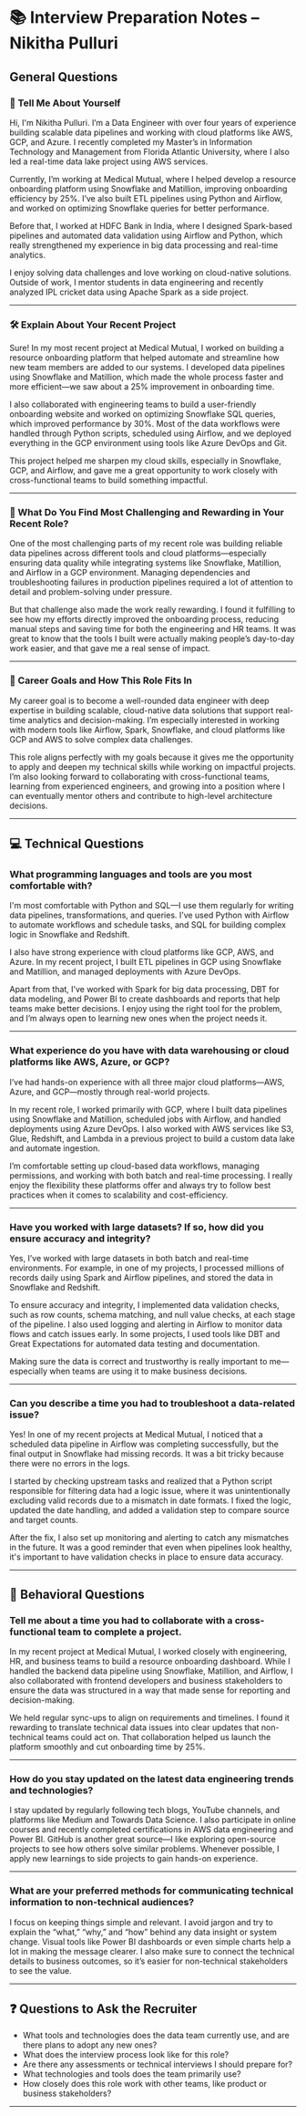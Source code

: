 # 📚 Interview Preparation Notes – Nikitha Pulluri

## General Questions

### 👋 Tell Me About Yourself

Hi, I'm Nikitha Pulluri. I’m a Data Engineer with over four years of experience building scalable data pipelines and working with cloud platforms like AWS, GCP, and Azure. I recently completed my Master’s in Information Technology and Management from Florida Atlantic University, where I also led a real-time data lake project using AWS services.

Currently, I’m working at Medical Mutual, where I helped develop a resource onboarding platform using Snowflake and Matillion, improving onboarding efficiency by 25%. I’ve also built ETL pipelines using Python and Airflow, and worked on optimizing Snowflake queries for better performance.

Before that, I worked at HDFC Bank in India, where I designed Spark-based pipelines and automated data validation using Airflow and Python, which really strengthened my experience in big data processing and real-time analytics.

I enjoy solving data challenges and love working on cloud-native solutions. Outside of work, I mentor students in data engineering and recently analyzed IPL cricket data using Apache Spark as a side project.

---

### 🛠 Explain About Your Recent Project

Sure! In my most recent project at Medical Mutual, I worked on building a resource onboarding platform that helped automate and streamline how new team members are added to our systems. I developed data pipelines using Snowflake and Matillion, which made the whole process faster and more efficient—we saw about a 25% improvement in onboarding time.

I also collaborated with engineering teams to build a user-friendly onboarding website and worked on optimizing Snowflake SQL queries, which improved performance by 30%. Most of the data workflows were handled through Python scripts, scheduled using Airflow, and we deployed everything in the GCP environment using tools like Azure DevOps and Git.

This project helped me sharpen my cloud skills, especially in Snowflake, GCP, and Airflow, and gave me a great opportunity to work closely with cross-functional teams to build something impactful.

---

### 🎯 What Do You Find Most Challenging and Rewarding in Your Recent Role?

One of the most challenging parts of my recent role was building reliable data pipelines across different tools and cloud platforms—especially ensuring data quality while integrating systems like Snowflake, Matillion, and Airflow in a GCP environment. Managing dependencies and troubleshooting failures in production pipelines required a lot of attention to detail and problem-solving under pressure.

But that challenge also made the work really rewarding. I found it fulfilling to see how my efforts directly improved the onboarding process, reducing manual steps and saving time for both the engineering and HR teams. It was great to know that the tools I built were actually making people’s day-to-day work easier, and that gave me a real sense of impact.

---

### 🚀 Career Goals and How This Role Fits In

My career goal is to become a well-rounded data engineer with deep expertise in building scalable, cloud-native data solutions that support real-time analytics and decision-making. I’m especially interested in working with modern tools like Airflow, Spark, Snowflake, and cloud platforms like GCP and AWS to solve complex data challenges.

This role aligns perfectly with my goals because it gives me the opportunity to apply and deepen my technical skills while working on impactful projects. I’m also looking forward to collaborating with cross-functional teams, learning from experienced engineers, and growing into a position where I can eventually mentor others and contribute to high-level architecture decisions.

---

## 💻 Technical Questions

### What programming languages and tools are you most comfortable with?

I'm most comfortable with Python and SQL—I use them regularly for writing data pipelines, transformations, and queries. I’ve used Python with Airflow to automate workflows and schedule tasks, and SQL for building complex logic in Snowflake and Redshift.

I also have strong experience with cloud platforms like GCP, AWS, and Azure. In my recent project, I built ETL pipelines in GCP using Snowflake and Matillion, and managed deployments with Azure DevOps.

Apart from that, I’ve worked with Spark for big data processing, DBT for data modeling, and Power BI to create dashboards and reports that help teams make better decisions. I enjoy using the right tool for the problem, and I’m always open to learning new ones when the project needs it.

---

### What experience do you have with data warehousing or cloud platforms like AWS, Azure, or GCP?

I’ve had hands-on experience with all three major cloud platforms—AWS, Azure, and GCP—mostly through real-world projects.

In my recent role, I worked primarily with GCP, where I built data pipelines using Snowflake and Matillion, scheduled jobs with Airflow, and handled deployments using Azure DevOps. I also worked with AWS services like S3, Glue, Redshift, and Lambda in a previous project to build a custom data lake and automate ingestion.

I’m comfortable setting up cloud-based data workflows, managing permissions, and working with both batch and real-time processing. I really enjoy the flexibility these platforms offer and always try to follow best practices when it comes to scalability and cost-efficiency.

---

### Have you worked with large datasets? If so, how did you ensure accuracy and integrity?

Yes, I’ve worked with large datasets in both batch and real-time environments. For example, in one of my projects, I processed millions of records daily using Spark and Airflow pipelines, and stored the data in Snowflake and Redshift.

To ensure accuracy and integrity, I implemented data validation checks, such as row counts, schema matching, and null value checks, at each stage of the pipeline. I also used logging and alerting in Airflow to monitor data flows and catch issues early. In some projects, I used tools like DBT and Great Expectations for automated data testing and documentation.

Making sure the data is correct and trustworthy is really important to me—especially when teams are using it to make business decisions.

---

### Can you describe a time you had to troubleshoot a data-related issue?

Yes! In one of my recent projects at Medical Mutual, I noticed that a scheduled data pipeline in Airflow was completing successfully, but the final output in Snowflake had missing records. It was a bit tricky because there were no errors in the logs.

I started by checking upstream tasks and realized that a Python script responsible for filtering data had a logic issue, where it was unintentionally excluding valid records due to a mismatch in date formats. I fixed the logic, updated the date handling, and added a validation step to compare source and target counts.

After the fix, I also set up monitoring and alerting to catch any mismatches in the future. It was a good reminder that even when pipelines look healthy, it's important to have validation checks in place to ensure data accuracy.

---

## 👥 Behavioral Questions

### Tell me about a time you had to collaborate with a cross-functional team to complete a project.

In my recent project at Medical Mutual, I worked closely with engineering, HR, and business teams to build a resource onboarding dashboard. While I handled the backend data pipeline using Snowflake, Matillion, and Airflow, I also collaborated with frontend developers and business stakeholders to ensure the data was structured in a way that made sense for reporting and decision-making.

We held regular sync-ups to align on requirements and timelines. I found it rewarding to translate technical data issues into clear updates that non-technical teams could act on. That collaboration helped us launch the platform smoothly and cut onboarding time by 25%.

---

### How do you stay updated on the latest data engineering trends and technologies?

I stay updated by regularly following tech blogs, YouTube channels, and platforms like Medium and Towards Data Science. I also participate in online courses and recently completed certifications in AWS data engineering and Power BI. GitHub is another great source—I like exploring open-source projects to see how others solve similar problems. Whenever possible, I apply new learnings to side projects to gain hands-on experience.

---

### What are your preferred methods for communicating technical information to non-technical audiences?

I focus on keeping things simple and relevant. I avoid jargon and try to explain the “what,” “why,” and “how” behind any data insight or system change. Visual tools like Power BI dashboards or even simple charts help a lot in making the message clearer. I also make sure to connect the technical details to business outcomes, so it’s easier for non-technical stakeholders to see the value.

---

## ❓ Questions to Ask the Recruiter

- What tools and technologies does the data team currently use, and are there plans to adopt any new ones?
- What does the interview process look like for this role?
- Are there any assessments or technical interviews I should prepare for?
- What technologies and tools does the team primarily use?
- How closely does this role work with other teams, like product or business stakeholders?

---
